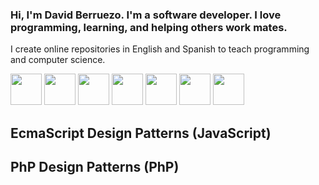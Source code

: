 ### Hi, I'm David Berruezo. I'm a software developer. I love programming, learning, and helping others work mates.

I create online repositories in English and Spanish to teach programming and computer science.


<img src="https://www.davidberruezo.com/icons-github/html5.png" width="auto" height="50" /> <img src="https://www.davidberruezo.com/icons-github/css3.png" width="auto" height="50" /> <img src="https://www.davidberruezo.com/icons-github/javascript.png" width="auto" height="50" /> <img src="https://www.davidberruezo.com/icons-github/react.png" width="auto" height="50" /> <img src="https://www.davidberruezo.com/icons-github/node.png" width="auto" height="50" /> <img src="https://www.davidberruezo.com/icons-github/php8.png" width="auto" height="50" /> <img src="https://www.davidberruezo.com/icons-github/mysql.png" width="auto" height="50" />


## EcmaScript Design Patterns (JavaScript) 

## PhP Design Patterns (PhP)

<!--
**david-berruezo/david-berruezo** is a ✨ _special_ ✨ repository because its `README.md` (this file) appears on your GitHub profile.

Here are some ideas to get you started:

- 🔭 I’m currently working on ...
- 🌱 I’m currently learning ...
- 👯 I’m looking to collaborate on ...
- 🤔 I’m looking for help with ...
- 💬 Ask me about ...
- 📫 How to reach me: ...
- 😄 Pronouns: ...
- ⚡ Fun fact: ...
-->
